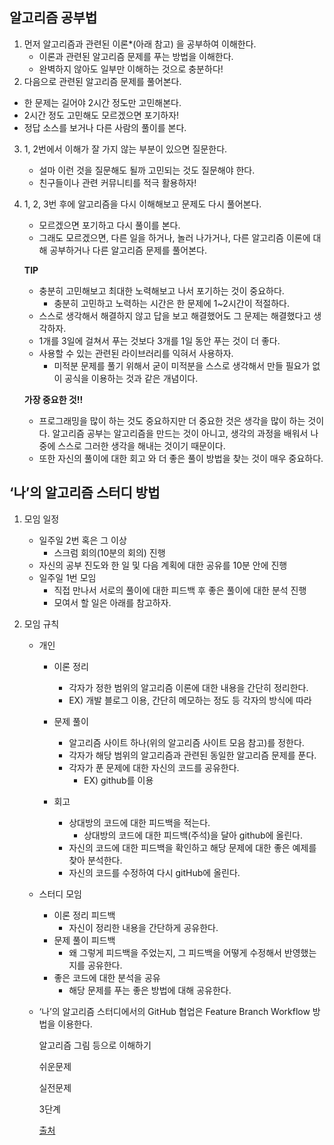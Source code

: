 ## 알고리즘 공부법
1. 먼저 알고리즘과 관련된 이론*(아래 참고) 을 공부하여 이해한다.
   * 이론과 관련된 알고리즘 문제를 푸는 방법을 이해한다.
   * 완벽하지 않아도 일부만 이해하는 것으로 충분하다!
2.  다음으로 관련된 알고리즘 문제를 풀어본다.
   * 한 문제는 길어야 2시간 정도만 고민해본다.
   * 2시간 정도 고민해도 모르겠으면 포기하자!
   * 정답 소스를 보거나 다른 사람의 풀이를 본다.

3. 1, 2번에서 이해가 잘 가지 않는 부분이 있으면 질문한다.

   * 설마 이런 것을 질문해도 될까 고민되는 것도 질문해야 한다.
   * 친구들이나 관련 커뮤니티를 적극 활용하자!

4. 1, 2, 3번 후에 알고리즘을 다시 이해해보고 문제도 다시 풀어본다.

   * 모르겠으면 포기하고 다시 풀이를 본다.
   * 그래도 모르겠으면, 다른 일을 하거나, 놀러 나가거나, 다른 알고리즘 이론에 대해 공부하거나 다른 알고리즘 문제를 풀어본다.

   

   **TIP**

   * 충분히 고민해보고 최대한 노력해보고 나서 포기하는 것이 중요하다.
     * 충분히 고민하고 노력하는 시간은 한 문제에 1~2시간이 적절하다.
   * 스스로 생각해서 해결하지 않고 답을 보고 해결했어도 그 문제는 해결했다고 생각하자.
   * 1개를 3일에 걸쳐서 푸는 것보다 3개를 1일 동안 푸는 것이 더 좋다.
   * 사용할 수 있는 관련된 라이브러리를 익혀서 사용하자.
     * 미적분 문제를 풀기 위해서 굳이 미적분을 스스로 생각해서 만들 필요가 없이 공식을 이용하는 것과 같은 개념이다.

   **가장 중요한 것!!**

   * 프로그래밍을 많이 하는 것도 중요하지만 더 중요한 것은 생각을 많이 하는 것이다.
     알고리즘 공부는 알고리즘을 만드는 것이 아니고, 생각의 과정을 배워서 나중에 스스로 그러한 생각을 해내는 것이기 때문이다.
   * 또한 자신의 풀이에 대한 회고 와 더 좋은 풀이 방법을 찾는 것이 매우 중요하다.



## ‘나’의 알고리즘 스터디 방법
1. 모임 일정

   * 일주일 2번 혹은 그 이상
     * 스크럼 회의(10분의 회의) 진행
   * 자신의 공부 진도와 한 일 및 다음 계획에 대한 공유를 10분 안에 진행
   * 일주일 1번 모임
     * 직접 만나서 서로의 풀이에 대한 피드백 후 좋은 풀이에 대한 분석 진행
     * 모여서 할 일은 아래를 참고하자.

2. 모임 규칙

   * 개인

     * 이론 정리
       * 각자가 정한 범위의 알고리즘 이론에 대한 내용을 간단히 정리한다.
       * EX) 개발 블로그 이용, 간단히 메모하는 정도 등 각자의 방식에 따라
     * 문제 풀이
       * 알고리즘 사이트 하나(위의 알고리즘 사이트 모음 참고)를 정한다.
       * 각자가 해당 범위의 알고리즘과 관련된 동일한 알고리즘 문제를 푼다.
       * 각자가 푼 문제에 대한 자신의 코드를 공유한다.
         * EX) github를 이용

     * 회고
       * 상대방의 코드에 대한 피드백을 적는다.
         * 상대방의 코드에 대한 피드백(주석)을 달아 github에 올린다.
       * 자신의 코드에 대한 피드백을 확인하고 해당 문제에 대한 좋은 예제를 찾아 분석한다.
       * 자신의 코드를 수정하여 다시 gitHub에 올린다.

   * 스터디 모임

     * 이론 정리 피드백
       * 자신이 정리한 내용을 간단하게 공유한다.
     * 문제 풀이 피드백
       * 왜 그렇게 피드백을 주었는지, 그 피드백을 어떻게 수정해서 반영했는지를 공유한다.
     * 좋은 코드에 대한 분석을 공유
       * 해당 문제를 푸는 좋은 방법에 대해 공유한다.

   * ‘나’의 알고리즘 스터디에서의 GitHub 협업은 Feature Branch Workflow 방법을 이용한다.

     

     

     알고리즘 그림 등으로 이해하기
     
     
     
     쉬운문제
     
     
     
     실전문제
     
     
     
     3단계
     
     
     
     
     
     [출처](https://gmlwjd9405.github.io/2018/05/14/how-to-study-algorithms.html)